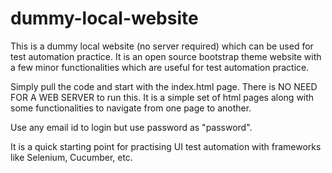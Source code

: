 # dummy-local-website
This is a dummy local website (no server required) which can be used for test automation practice.
It is an open source bootstrap theme website with a few minor functionalities which are useful for test automation practice.

Simply pull the code and start with the index.html page. 
There is NO NEED FOR A WEB SERVER to run this. It is a simple set of html pages along with some functionalities to navigate from one page to another.

Use any email id to login but use password as "password".

It is a quick starting point for practising UI test automation with frameworks like Selenium, Cucumber, etc.
